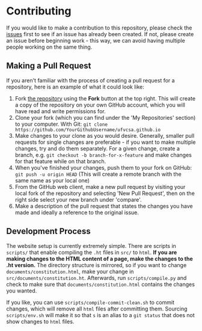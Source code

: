 # Contributing

If you would like to make a contribution to this repository, please check the [issues](https://github.com/ufvcsa/ufvcsa.github.io/issues) first to see if an issue has already been created. If not, please create an issue before beginning work - this way, we can avoid having multiple people working on the same thing.

## Making a Pull Request

If you aren't familiar with the process of creating a pull request for a repository, here is an example of what it could look like:

1. Fork [the repository](https://github.com/ufvcsa/ufvcsa.github.io) using the **Fork** button at the top right. This will create a copy of the repository on your own GitHub account, which you will have read and write permissions for.
2. Clone your fork (which you can find under the 'My Repositories' section) to your computer. With Git: `git clone https://github.com/YourGithubUsername/ufvcsa.github.io`
3. Make changes to your clone as you would desire. Generally, smaller pull requests for single changes are preferable - if you want to make multiple changes, try and do them separately. For a given change, create a branch, e.g. `git checkout -b branch-for-x-feature` and make changes for that feature while on that branch.
4. When you've finished your changes, push them to your fork on GitHub: `git push -u origin HEAD` (This will create a remote branch with the same name as your local one)
5. From the GitHub web client, make a new pull request by visiting your local fork of the repository and selecting 'New Pull Request', then on the right side select your new branch under 'compare'. 
6. Make a description of the pull request that states the changes you have made and ideally a reference to the original issue.

## Development Process

The website setup is currently extremely simple. There are scripts in `scripts/` that enable compiling the `.ht` files in `src/` to `html`. **If you are making changes to the HTML content of a page, make the changes to the .ht version.** The directory structure is mirrored, so if you want to change `documents/constitution.html`, make your change in `src/documents/constitution.ht`. Afterwards, run `scripts/compile.py` and check to make sure that `documents/constitution.html` contains the changes you wanted.

If you like, you can use `scripts/compile-commit-clean.sh` to commit changes, which will remove all `html` files after committing them. Sourcing `scripts/env.sh` will make it so that `s` is an alias to a `git status` that does not show changes to `html` files.
